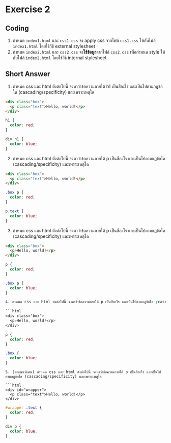 # Exercise 2

## Coding

1. กำหนด `index1.html` และ `css1.css` จง apply css จากไฟล์ `css1.css` ให้กับไฟล์ `index1.html` โดยใช้วิธี external stylesheet
2. กำหนด `index2.html` และ `css2.css` จง**ใช้ข้อมูล**จากไฟล์ `css2.css` เพื่อกำหนด style ให้กับไฟล์ `index2.html` โดยใช้วิธี internal stylesheet


## Short Answer
1. กำหนด css และ html ดังต่อไปนี้ จงหาว่าข้อความภายใต้ h1 เป็นสีอะไร และเป็นไปตามกฎข้อใด (cascading/specificity) และเพราะเหตุใด

```html
<div class="box">
  <p class="text">Hello, world!</p>
</div>
```
```css
h1 {
  color: red;
}

div h1 {
  color: blue;
}
```
2. กำหนด css และ html ดังต่อไปนี้ จงหาว่าข้อความภายใต้ p เป็นสีอะไร และเป็นไปตามกฎข้อใด (cascading/specificity) และเพราะเหตุใด

```html
<div class="box">
  <p class="text">Hello, world!</p>
</div>

```
```css
.box p {
  color: red;
}

p.text {
  color: blue;
}

```
3. กำหนด css และ html ดังต่อไปนี้ จงหาว่าข้อความภายใต้ p เป็นสีอะไร และเป็นไปตามกฎข้อใด (cascading/specificity) และเพราะเหตุใด

```html
<div class="box">
  <p>Hello, world!</p>
</div>
```
```css
p {
  color: red;
}

.box p {
  color: blue;
}

4. กำหนด css และ html ดังต่อไปนี้ จงหาว่าข้อความภายใต้ p เป็นสีอะไร และเป็นไปตามกฎข้อใด (cascading/specificity) และเพราะเหตุใด

```html
<div class="box">
  <p>Hello, world!</p>
</div>


```
```css
p {
  color: red;
}

.box {
  color: blue;
}
```


```
5. (คะแนนพิเศษ) กำหนด css และ html ดังต่อไปนี้ จงหาว่าข้อความภายใต้ p เป็นสีอะไร และเป็นไปตามกฎข้อใด (cascading/specificity) และเพราะเหตุใด

```html
<div id="wrapper">
  <p class="text">Hello, world!</p>
</div>

```
```css
#wrapper .text {
  color: red;
}

div p {
  color: blue;
}

```

